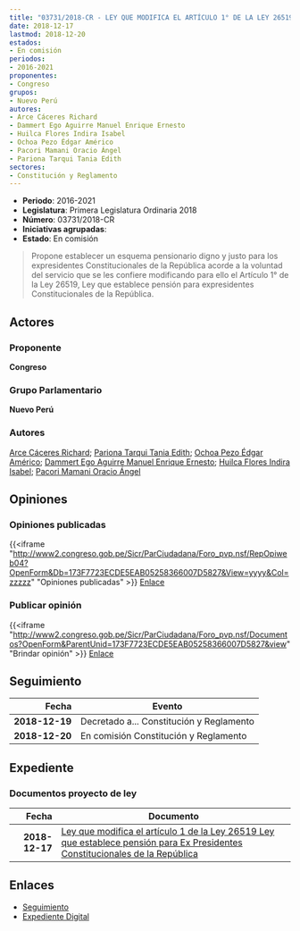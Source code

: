 ```yaml
---
title: "03731/2018-CR - LEY QUE MODIFICA EL ARTÍCULO 1° DE LA LEY 26519, LEY QUE ESTABLECE PENSIÓN PARA EXPRESIDENTES CONSTITUCIONALES DE LA REPÚBLICA"
date: 2018-12-17
lastmod: 2018-12-20
estados:
- En comisión
periodos:
- 2016-2021
proponentes:
- Congreso
grupos:
- Nuevo Perú
autores:
- Arce Cáceres Richard
- Dammert Ego Aguirre Manuel Enrique Ernesto
- Huilca Flores Indira Isabel
- Ochoa Pezo Édgar Américo
- Pacori Mamani Oracio Ángel
- Pariona Tarqui Tania Edith
sectores:
- Constitución y Reglamento
---
```

- **Periodo**: 2016-2021
- **Legislatura**: Primera Legislatura Ordinaria 2018
- **Número**: 03731/2018-CR
- **Iniciativas agrupadas**: 
- **Estado**: En comisión

> Propone establecer un esquema pensionario digno y justo para los expresidentes Constitucionales de la República acorde a la voluntad del servicio que se les confiere modificando para ello el Artículo 1° de la Ley 26519, Ley que establece pensión para expresidentes Constitucionales de la República.


## Actores

### Proponente

**Congreso**

### Grupo Parlamentario

**Nuevo Perú**

### Autores

[Arce Cáceres Richard](mailto:mailto:rarce@congreso.gob.pe); [Pariona Tarqui Tania Edith](mailto:mailto:tpariona@congreso.gob.pe); [Ochoa Pezo Édgar Américo](mailto:mailto:eochoa@congreso.gob.pe); [Dammert Ego Aguirre Manuel Enrique Ernesto](mailto:mailto:mdammert@congreso.gob.pe); [Huilca Flores Indira Isabel](mailto:mailto:ihuilca@congreso.gob.pe); [Pacori Mamani Oracio Ángel](mailto:mailto:opacori@congreso.gob.pe)

## Opiniones

### Opiniones publicadas

{{<iframe "http://www2.congreso.gob.pe/Sicr/ParCiudadana/Foro_pvp.nsf/RepOpiweb04?OpenForm&Db=173F7723ECDE5EAB05258366007D5827&View=yyyy&Col=zzzzz" "Opiniones publicadas" >}}
[Enlace](http://www2.congreso.gob.pe/Sicr/ParCiudadana/Foro_pvp.nsf/RepOpiweb04?OpenForm&Db=173F7723ECDE5EAB05258366007D5827&View=yyyy&Col=zzzzz)

### Publicar opinión

{{<iframe "http://www2.congreso.gob.pe/Sicr/ParCiudadana/Foro_pvp.nsf/Documentos?OpenForm&ParentUnid=173F7723ECDE5EAB05258366007D5827&view" "Brindar opinión" >}}
[Enlace](http://www2.congreso.gob.pe/Sicr/ParCiudadana/Foro_pvp.nsf/Documentos?OpenForm&ParentUnid=173F7723ECDE5EAB05258366007D5827&view)


## Seguimiento

| Fecha | Evento |
|------:|--------|
| **2018-12-19** | Decretado a... Constitución y Reglamento |
| **2018-12-20** | En comisión Constitución y Reglamento |

## Expediente

### Documentos proyecto de ley

| Fecha | Documento |
|------:|-----------|
| **2018-12-17** | [Ley que modifica el artículo 1 de la Ley 26519 Ley que establece pensión para Ex Presidentes Constitucionales de la República](http://www.leyes.congreso.gob.pe/Documentos/2016_2021/Proyectos_de_Ley_y_de_Resoluciones_Legislativas/PL0373120181217.pdf) |

## Enlaces

- [Seguimiento](http://www2.congreso.gob.pe/Sicr/TraDocEstProc/CLProLey2016.nsf/f7fff46988ca05b1052578e100829cc7/42f86f668b616cd2052583660082bcf8?OpenDocument)
- [Expediente Digital](http://www2.congreso.gob.pe/Sicr/TraDocEstProc/Expvirt_2011.nsf/visbusqptramdoc1621/03731?opendocument)

